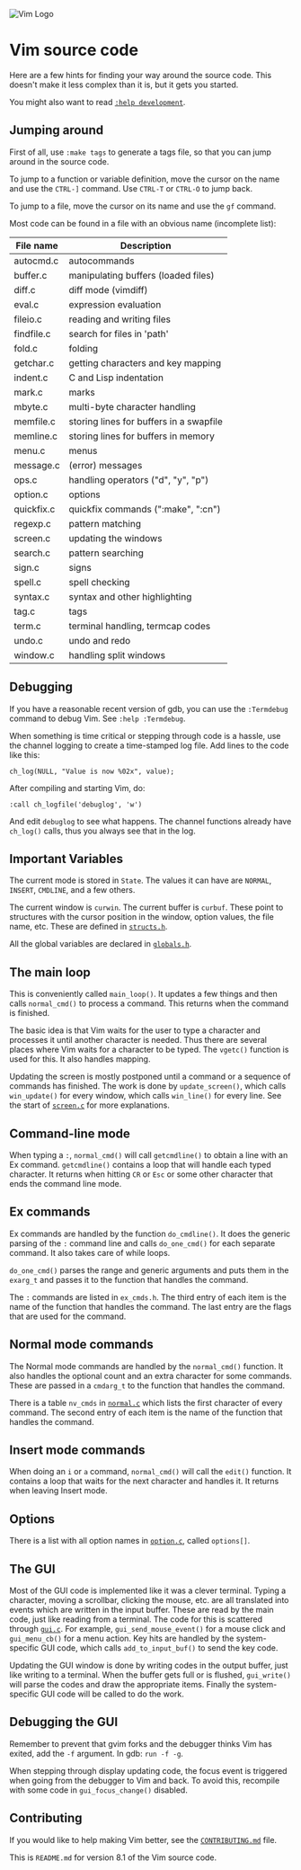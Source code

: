 ![Vim Logo](https://github.com/vim/vim/blob/master/runtime/vimlogo.gif)

# Vim source code #

Here are a few hints for finding your way around the source code.  This
doesn't make it less complex than it is, but it gets you started.

You might also want to read
[`:help development`](http://vimdoc.sourceforge.net/htmldoc/develop.html#development).


## Jumping around ##

First of all, use `:make tags` to generate a tags file, so that you can jump
around in the source code.

To jump to a function or variable definition, move the cursor on the name and
use the `CTRL-]` command.  Use `CTRL-T` or `CTRL-O` to jump back.

To jump to a file, move the cursor on its name and use the `gf` command.

Most code can be found in a file with an obvious name (incomplete list):

File name | Description
--------- | -----------
autocmd.c	| autocommands
buffer.c	| manipulating buffers (loaded files)
diff.c		| diff mode (vimdiff)
eval.c		| expression evaluation
fileio.c	| reading and writing files
findfile.c	| search for files in 'path'
fold.c		| folding
getchar.c	| getting characters and key mapping
indent.c	| C and Lisp indentation
mark.c		| marks
mbyte.c		| multi-byte character handling
memfile.c	| storing lines for buffers in a swapfile
memline.c	| storing lines for buffers in memory
menu.c		| menus
message.c	| (error) messages
ops.c		  | handling operators ("d", "y", "p")
option.c	| options
quickfix.c	| quickfix commands (":make", ":cn")
regexp.c	| pattern matching
screen.c	| updating the windows
search.c	| pattern searching
sign.c		| signs
spell.c		| spell checking
syntax.c	|  syntax and other highlighting
tag.c		  | tags
term.c		| terminal handling, termcap codes
undo.c		| undo and redo
window.c	| handling split windows


## Debugging ##

If you have a reasonable recent version of gdb, you can use the `:Termdebug`
command to debug Vim.  See  `:help :Termdebug`.

When something is time critical or stepping through code is a hassle, use the
channel logging to create a time-stamped log file.  Add lines to the code like
this:

	ch_log(NULL, "Value is now %02x", value);

After compiling and starting Vim, do:

	:call ch_logfile('debuglog', 'w')

And edit `debuglog` to see what happens.  The channel functions already have
`ch_log()` calls, thus you always see that in the log.


## Important Variables ##

The current mode is stored in `State`.  The values it can have are `NORMAL`,
`INSERT`, `CMDLINE`, and a few others.

The current window is `curwin`.  The current buffer is `curbuf`.  These point
to structures with the cursor position in the window, option values, the file
name, etc.  These are defined in
[`structs.h`](https://github.com/vim/vim/blob/master/src/globals.h).

All the global variables are declared in
[`globals.h`](https://github.com/vim/vim/blob/master/src/structs.h).


## The main loop ##

This is conveniently called `main_loop()`.  It updates a few things and then
calls `normal_cmd()` to process a command.  This returns when the command is
finished.

The basic idea is that Vim waits for the user to type a character and
processes it until another character is needed.  Thus there are several places
where Vim waits for a character to be typed.  The `vgetc()` function is used
for this.  It also handles mapping.

Updating the screen is mostly postponed until a command or a sequence of
commands has finished.  The work is done by `update_screen()`, which calls
`win_update()` for every window, which calls `win_line()` for every line.
See the start of
[`screen.c`](https://github.com/vim/vim/blob/master/src/screen.c)
for more explanations.


## Command-line mode ##

When typing a `:`, `normal_cmd()` will call `getcmdline()` to obtain a line
with an Ex command.  `getcmdline()` contains a loop that will handle each typed
character.  It returns when hitting `CR` or `Esc` or some other character that
ends the command line mode.


## Ex commands ##

Ex commands are handled by the function `do_cmdline()`.  It does the generic
parsing of the `:` command line and calls `do_one_cmd()` for each separate
command.  It also takes care of while loops.

`do_one_cmd()` parses the range and generic arguments and puts them in the
`exarg_t` and passes it to the function that handles the command.

The `:` commands are listed in `ex_cmds.h`.  The third entry of each item is
the name of the function that handles the command.  The last entry are the
flags that are used for the command.


## Normal mode commands ##

The Normal mode commands are handled by the `normal_cmd()` function.  It also
handles the optional count and an extra character for some commands.  These
are passed in a `cmdarg_t` to the function that handles the command.

There is a table `nv_cmds` in
[`normal.c`](https://github.com/vim/vim/blob/master/src/normal.c)
which lists the first character of every command.  The second entry of each
item is the name of the function that handles the command.


## Insert mode commands ##

When doing an `i` or `a` command, `normal_cmd()` will call the `edit()`
function. It contains a loop that waits for the next character and handles it.
It returns when leaving Insert mode.


## Options ##

There is a list with all option names in
[`option.c`](https://github.com/vim/vim/blob/master/src/option.c),
called `options[]`.


## The GUI ##

Most of the GUI code is implemented like it was a clever terminal.  Typing a
character, moving a scrollbar, clicking the mouse, etc. are all translated
into events which are written in the input buffer.  These are read by the
main code, just like reading from a terminal.  The code for this is scattered
through [`gui.c`](https://github.com/vim/vim/blob/master/src/gui.c).
For example, `gui_send_mouse_event()` for a mouse click and `gui_menu_cb()` for
a menu action.  Key hits are handled by the system-specific GUI code, which
calls `add_to_input_buf()` to send the key code.

Updating the GUI window is done by writing codes in the output buffer, just
like writing to a terminal.  When the buffer gets full or is flushed,
`gui_write()` will parse the codes and draw the appropriate items.  Finally the
system-specific GUI code will be called to do the work.


## Debugging the GUI ##

Remember to prevent that gvim forks and the debugger thinks Vim has exited,
add the `-f` argument.  In gdb: `run -f -g`.

When stepping through display updating code, the focus event is triggered
when going from the debugger to Vim and back.  To avoid this, recompile with
some code in `gui_focus_change()` disabled.


## Contributing ##

If you would like to help making Vim better, see the
[`CONTRIBUTING.md`](https://github.com/vim/vim/blob/master/CONTRIBUTING.md)
file.


This is `README.md` for version 8.1 of the Vim source code.
